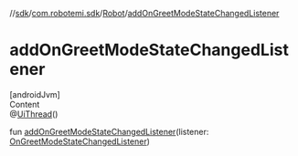 //[sdk](../../../index.md)/[com.robotemi.sdk](../index.md)/[Robot](index.md)/[addOnGreetModeStateChangedListener](add-on-greet-mode-state-changed-listener.md)



# addOnGreetModeStateChangedListener  
[androidJvm]  
Content  
@[UiThread](https://developer.android.com/reference/kotlin/androidx/annotation/UiThread.html)()  
  
fun [addOnGreetModeStateChangedListener](add-on-greet-mode-state-changed-listener.md)(listener: [OnGreetModeStateChangedListener](../../com.robotemi.sdk.listeners/-on-greet-mode-state-changed-listener/index.md))  



